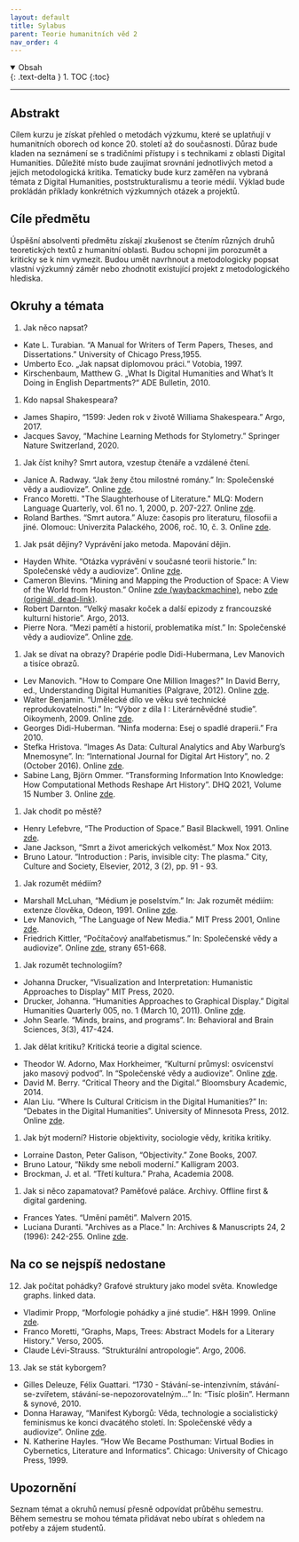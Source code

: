 ```yaml
---
layout: default
title: Sylabus
parent: Teorie humanitních věd 2
nav_order: 4
---
```


<details open markdown="block">
  <summary>
    Obsah
  </summary>
  {: .text-delta }
1. TOC
{:toc}
</details>

---
## Abstrakt
Cílem kurzu je získat přehled o metodách výzkumu, které se uplatňují v humanitních oborech od konce 20. století až do současnosti. Důraz bude kladen na seznámení se s tradičními přístupy i s technikami z oblasti Digital Humanities. Důležité místo bude zaujímat srovnání jednotlivých metod a jejich metodologická kritika. Tematicky bude kurz zaměřen na vybraná témata z Digital Humanities, poststrukturalismu a teorie médií. Výklad bude prokládán příklady konkrétních výzkumných otázek a projektů.

## Cíle předmětu
Úspěšní absolventi předmětu získají zkušenost se čtením různých druhů teoretických textů z humanitní oblasti. Budou schopni jim porozumět a kriticky se k nim vymezit. Budou umět navrhnout a metodologicky popsat vlastní výzkumný záměr nebo zhodnotit existující projekt z metodologického hlediska.

## Okruhy a témata
1. Jak něco napsat?
  * Kate L. Turabian. “A Manual for Writers of Term Papers, Theses, and Dissertations.” University of Chicago Press,1955.
  * Umberto Eco. „Jak napsat diplomovou práci.“ Votobia, 1997.
  * Kirschenbaum, Matthew G. „What Is Digital Humanities and What’s It Doing in English Departments?“ ADE Bulletin, 2010.

1. Kdo napsal Shakespeara?
  * James Shapiro, “1599: Jeden rok v životě Williama Shakespeara.” Argo, 2017.
  * Jacques Savoy, “Machine Learning Methods for Stylometry.” Springer Nature Switzerland, 2020.

1. Jak číst knihy? Smrt autora, vzestup čtenáře a vzdálené čtení.
  * Janice A. Radway. “Jak ženy čtou milostné romány.” In: Společenské vědy a audiovize”. Online [zde](https://monoskop.org/images/d/d8/Bendova_Helena_Strnad_Matej_eds_Spolecenske_vedy_a_audiovize_2014.pdf).
  * Franco Moretti. "The Slaughterhouse of Literature." MLQ: Modern Language Quarterly, vol. 61 no. 1, 2000, p. 207-227. Online [zde](https://muse.jhu.edu/article/22852/summary).
  * Roland Barthes. “Smrt autora.” Aluze: časopis pro literaturu, filosofii a jiné. Olomouc: Univerzita Palackého, 2006, roč. 10, č. 3. Online [zde](https://monoskop.org/images/d/de/Barthes_Roland_1968_2006_Smrt_autora.pdf).

1. Jak psát dějiny? Vyprávění jako metoda. Mapování dějin.
  * Hayden White. “Otázka vyprávění v současné teorii historie.” In: Společenské vědy a audiovize”. Online [zde](https://monoskop.org/images/d/d8/Bendova_Helena_Strnad_Matej_eds_Spolecenske_vedy_a_audiovize_2014.pdf).
  * Cameron Blevins. “Mining and Mapping the Production of Space: A View of the World from Houston.” Online [zde (waybackmachine)](https://web.archive.org/web/20220125152841/http://web.stanford.edu/group/spatialhistory/cgi-bin/site/pub.php?id=93), nebo [zde (originál, dead-link)](https://web.stanford.edu/group/spatialhistory/cgi-bin/site/pub.php?id=93).
  * Robert Darnton. “Velký masakr koček a další epizody z francouzské kulturní historie”. Argo, 2013.
  * Pierre Nora. “Mezi pamětí a historií, problematika míst.” In: Společenské vědy a audiovize”. Online [zde](https://monoskop.org/images/d/d8/Bendova_Helena_Strnad_Matej_eds_Spolecenske_vedy_a_audiovize_2014.pdf).

1. Jak se dívat na obrazy? Drapérie podle Didi-Hubermana, Lev Manovich a tisíce obrazů.
  * Lev Manovich. "How to Compare One Million Images?" In David Berry, ed., Understanding Digital Humanities (Palgrave, 2012). Online [zde](http://softwarestudies.com/cultural_analytics/2011.How_To_Compare_One_Million_Images.pdf).
  * Walter Benjamin. “Umělecké dílo ve věku své technické reprodukovatelnosti.” In: “Výbor z díla I : Literárněvědné studie”. Oikoymenh, 2009. Online [zde](https://monoskop.org/images/5/52/Benjamin_Walter_1936_2009_Umelecke_dilo_ve_veku_sve_technicke_reprodukovatelnosti.pdf).
  * Georges Didi-Huberman. “Ninfa moderna: Esej o spadlé draperii.” Fra 2010.
  * Stefka Hristova. “Images As Data: Cultural Analytics and Aby Warburg’s Mnemosyne”. In: “International Journal for Digital Art History”, no. 2 (October 2016).  Online [zde](https://journals.ub.uni-heidelberg.de/index.php/dah/article/view/23489/27209).
  * Sabine Lang, Björn Ommer. “Transforming Information Into Knowledge: How Computational Methods Reshape Art History”. DHQ 2021, Volume 15 Number 3. Online [zde](http://www.digitalhumanities.org/dhq/vol/15/3/000560/000560.html).

1. Jak chodit po městě?
  * Henry Lefebvre, “The Production of Space.” Basil Blackwell, 1991. Online [zde](https://monoskop.org/images/7/75/Lefebvre_Henri_The_Production_of_Space.pdf).
  * Jane Jackson, “Smrt a život amerických velkoměst.” Mox Nox 2013.
  * Bruno Latour. “Introduction : Paris, invisible city: The plasma.” City, Culture and Society, Elsevier, 2012, 3 (2), pp. 91 - 93.

1. Jak rozumět médiím?
  * Marshall McLuhan, “Médium je poselstvím.” In: Jak rozumět médiím: extenze člověka, Odeon, 1991. Online [zde](https://monoskop.org/images/7/77/McLuhan_Marshall_Jak_rozumet_mediim.pdf).
  * Lev Manovich, “The Language of New Media.” MIT Press 2001, Online [zde](https://monoskop.org/images/b/b4/Manovich_Lev_The_Language_of_New_Media_2001.pdf).
  * Friedrich Kittler, “Počítačový analfabetismus.” In: Společenské vědy a audiovize”. Online [zde](https://monoskop.org/images/d/d8/Bendova_Helena_Strnad_Matej_eds_Spolecenske_vedy_a_audiovize_2014.pdf), strany 651-668.

1. Jak rozumět technologiím?
  * Johanna Drucker, “Visualization and Interpretation: Humanistic Approaches to Display” MIT Press, 2020.
  * Drucker, Johanna. “Humanities Approaches to Graphical Display.” Digital Humanities Quarterly 005, no. 1 (March 10, 2011). Online [zde](http://www.digitalhumanities.org/dhq/vol/5/1/000091/000091.html).
  * John Searle. “Minds, brains, and programs”. In: Behavioral and Brain Sciences, 3(3), 417-424.

1. Jak dělat kritiku? Kritická teorie a digital science.
  * Theodor W. Adorno, Max Horkheimer, “Kulturní průmysl: osvícenství jako masový podvod”. In “Společenské vědy a audiovize”. Online [zde](https://monoskop.org/images/d/d8/Bendova_Helena_Strnad_Matej_eds_Spolecenske_vedy_a_audiovize_2014.pdf).
  * David M. Berry. “Critical Theory and the Digital.” Bloomsbury Academic, 2014.
  * Alan Liu. “Where  Is Cultural Criticism in the Digital Humanities?” In: “Debates in the Digital Humanities”. University of Minnesota Press, 2012. Online [zde](https://dhdebates.gc.cuny.edu/read/untitled-88c11800-9446-469b-a3be-3fdb36bfbd1e/section/896742e7-5218-42c5-89b0-0c3c75682a2f#ch29).

1. Jak být moderní? Historie objektivity, sociologie vědy, kritika kritiky.
  * Lorraine Daston, Peter Galison, “Objectivity.” Zone Books, 2007.
  * Bruno Latour, “Nikdy sme neboli moderní.” Kalligram 2003.
  * Brockman, J. et al. “Třetí kultura.” Praha, Academia 2008.

1. Jak si něco zapamatovat? Paměťové paláce. Archivy. Offline first & digital gardening.
  * Frances Yates. “Umění paměti”. Malvern 2015.
  * Luciana Duranti. "Archives as a Place." In: Archives & Manuscripts 24, 2 (1996): 242-255. Online [zde](https://archivo.cartagena.es/doc/Archivos_Social_Studies/Vol1_n0/07-duranti_archives.pdf).

## Na co se nejspíš nedostane

12. Jak počítat pohádky? Grafové struktury jako model světa. Knowledge graphs. linked data.
  * Vladimir Propp, “Morfologie pohádky a jiné studie”. H&H 1999. Online [zde](https://monoskop.org/images/f/fd/Propp_Vladimir_Morfologie_pohadky_a_jine_studie.pdf).
  * Franco Moretti, “Graphs, Maps, Trees: Abstract Models for a Literary History.” Verso, 2005.
  * Claude Lévi-Strauss. “Strukturální antropologie”. Argo, 2006.

13. Jak se stát kyborgem?
  * Gilles Deleuze, Félix Guattari. “1730 - Stávání-se-intenzivním, stávání-se-zvířetem, stávání-se-nepozorovatelným…” In: “Tisíc plošin”. Hermann & synové, 2010.
  * Donna Haraway, “Manifest Kyborgů: Věda, technologie a socialistický feminismus ke konci dvacátého století.  In: Společenské vědy a audiovize”. Online [zde](https://monoskop.org/images/d/d8/Bendova_Helena_Strnad_Matej_eds_Spolecenske_vedy_a_audiovize_2014.pdf).
  * N. Katherine Hayles. “How We Became Posthuman: Virtual Bodies in Cybernetics, Literature and Informatics”. Chicago: University of Chicago Press, 1999. 

## Upozornění
Seznam témat a okruhů nemusí přesně odpovídat průběhu semestru. Během semestru se mohou témata přidávat nebo ubírat s ohledem na potřeby a zájem studentů.


